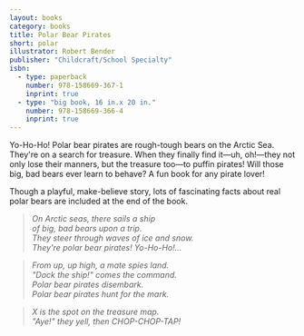 ```yaml
---
layout: books
category: books
title: Polar Bear Pirates
short: polar
illustrator: Robert Bender
publisher: "Childcraft/School Specialty"
isbn:
  - type: paperback
    number: 978-158669-367-1
    inprint: true
  - type: "big book, 16 in.x 20 in."
    number: 978-158669-366-4
    inprint: true
---
```


Yo-Ho-Ho! Polar bear pirates are rough-tough bears on the Arctic Sea. They're on a search for treasure. When they finally find it—uh, oh!—they not only lose their manners, but the treasure too—to puffin pirates! Will those big, bad bears ever learn to behave? A fun book for any pirate lover!

Though a playful, make-believe story, lots of fascinating facts about real polar bears are included at the end of the book.

> _On Arctic seas, there sails a ship  
> of big, bad bears upon a trip.  
> They steer through waves of ice and snow.  
> They're polar bear pirates! Yo-Ho-Ho!..._

> _From up, up high, a mate spies land.  
> "Dock the ship!" comes the command.  
> Polar bear pirates disembark.  
> Polar bear pirates hunt for the mark._

> _X is the spot on the treasure map.  
> "Aye!" they yell, then CHOP-CHOP-TAP!_